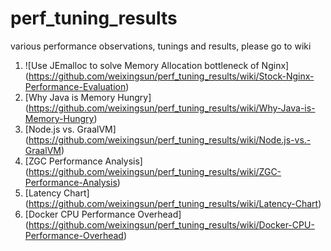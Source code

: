 # perf_tuning_results
various performance observations, tunings and results, please go to wiki

1. ![Use JEmalloc to solve Memory Allocation bottleneck of Nginx]
(https://github.com/weixingsun/perf_tuning_results/wiki/Stock-Nginx-Performance-Evaluation)
2. [Why Java is Memory Hungry]
(https://github.com/weixingsun/perf_tuning_results/wiki/Why-Java-is-Memory-Hungry)
3. [Node.js vs. GraalVM]
(https://github.com/weixingsun/perf_tuning_results/wiki/Node.js-vs.-GraalVM)
4. [ZGC Performance Analysis]
(https://github.com/weixingsun/perf_tuning_results/wiki/ZGC-Performance-Analysis)
5. [Latency Chart]
(https://github.com/weixingsun/perf_tuning_results/wiki/Latency-Chart)
6. [Docker CPU Performance Overhead]
(https://github.com/weixingsun/perf_tuning_results/wiki/Docker-CPU-Performance-Overhead)
